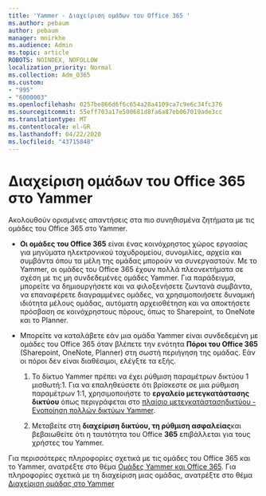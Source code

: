 ```yaml
---
title: 'Yammer - Διαχείριση ομάδων του Office 365 '
ms.author: pebaum
author: pebaum
manager: mnirkhe
ms.audience: Admin
ms.topic: article
ROBOTS: NOINDEX, NOFOLLOW
localization_priority: Normal
ms.collection: Adm_O365
ms.custom:
- "995"
- "6000003"
ms.openlocfilehash: 0257be866d6f6c654a28a4109ca7c9e6c34fc376
ms.sourcegitcommit: 55eff703a17e500681d8fa6a87eb067019ade3cc
ms.translationtype: MT
ms.contentlocale: el-GR
ms.lasthandoff: 04/22/2020
ms.locfileid: "43715848"
---
```

# <a name="manage-office-365-groups-in-yammer"></a>Διαχείριση ομάδων του Office 365 στο Yammer

Ακολουθούν ορισμένες απαντήσεις στα πιο συνηθισμένα ζητήματα με τις ομάδες του Office 365 στο Yammer.

* **Οι ομάδες του Office 365** είναι ένας κοινόχρηστος χώρος εργασίας για μηνύματα ηλεκτρονικού ταχυδρομείου, συνομιλίες, αρχεία και συμβάντα όπου τα μέλη της ομάδας μπορούν να συνεργαστούν. Με το Yammer, οι ομάδες του Office 365 έχουν πολλά πλεονεκτήματα σε σχέση με τις μη συνδεδεμένες ομάδες Yammer. Για παράδειγμα, μπορείτε να δημιουργήσετε και να φιλοξενήσετε ζωντανά συμβάντα, να επαναφέρετε διαγραμμένες ομάδες, να χρησιμοποιήσετε δυναμική ιδιότητα μέλους ομάδας, αυτόματη αρχειοθέτηση και να αποκτήσετε πρόσβαση σε κοινόχρηστους πόρους, όπως το Sharepoint, το OneNote και το Planner.

* Μπορείτε να καταλάβετε εάν μια ομάδα Yammer είναι συνδεδεμένη με ομάδες του Office 365 όταν βλέπετε την ενότητα **Πόροι του Office 365** (Sharepoint, OneNote, Planner) στη σωστή περιήγηση της ομάδας. Εάν οι πόροι δεν είναι διαθέσιμοι, ελέγξτε τα εξής.

  1. Το δίκτυο Yammer πρέπει να έχει ρύθμιση παραμέτρων δικτύου 1 μισθωτή:1. Για να επαληθεύσετε ότι βρίσκεστε σε μια ρύθμιση παραμέτρων 1:1, χρησιμοποιήστε το **εργαλείο μετεγκατάστασης δικτύου** όπως περιγράφεται στο [πλαίσιο μετεγκατάστασηδικτύου - Ενοποίηση πολλών δικτύων Yammer](https://docs.microsoft.com/yammer/configure-your-yammer-network/consolidate-multiple-yammer-networks).

  2. Μεταβείτε στη **διαχείριση δικτύου, τη ρύθμιση ασφαλείας**και βεβαιωθείτε ότι η ταυτότητα του Office **365** επιβάλλεται για τους χρήστες του Yammer.

Για περισσότερες πληροφορίες σχετικά με τις ομάδες του Office 365 και το Yammer, ανατρέξτε στο θέμα [Ομάδες Yammer και Office 365](https://docs.microsoft.com/yammer/manage-yammer-groups/yammer-and-office-365-groups). Για πληροφορίες σχετικά με τη διαχείριση μιας ομάδας, ανατρέξτε στο θέμα [Διαχείριση ομάδας στο Yammer](https://support.office.com/article/Manage-a-group-in-Yammer-6e05c6d6-5548-4c88-89cd-e6757a514ef2)
